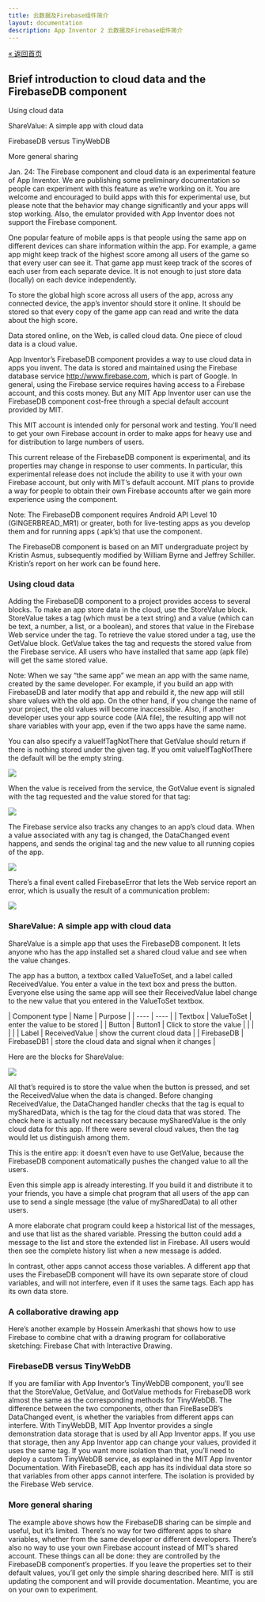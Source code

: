 ```yaml
---
title: 云数据及Firebase组件简介
layout: documentation
description: App Inventor 2 云数据及Firebase组件简介
---
```


[&laquo; 返回首页](index.html)

## Brief introduction to cloud data and the FirebaseDB component

Using cloud data

ShareValue: A simple app with cloud data

FirebaseDB versus TinyWebDB

More general sharing


Jan. 24: The Firebase component and cloud data is an experimental feature of App Inventor. We are publishing some preliminary documentation so people  can experiment with this feature as we’re working on it. You are welcome and encouraged to build apps with this for experimental use, but please note that the behavior may change significantly and your apps will stop working.   Also, the emulator provided with App Inventor does not support the Firebase component.


One popular feature of mobile apps is that people using the same app on different devices can share information within the app. For example, a game app might keep track of the highest score among all users of the game so that every user can see it. That game app must keep track of the scores of each user from each separate device. It is not enough to just store data (locally) on each device independently.


To store the global high score across all users of the app, across any connected device, the app’s inventor should store it online. It should be stored so that every copy of the game app can read and write the data about the high score.


Data stored online, on the Web, is called cloud data. One piece of cloud data is a cloud value.


App Inventor’s FirebaseDB component provides a way to use cloud data in apps you invent. The data is stored and maintained using the Firebase database service http://www.firebase.com, which is part of Google. In general, using the Firebase service requires having access to a Firebase account, and this costs money. But any MIT App Inventor user can use the FirebaseDB component cost-free through a special default account provided by MIT.  


This MIT account is intended only for personal work and testing. You’ll need to get your own Firebase account in order to make apps for heavy use and for distribution to large numbers of users.


This current release of the FirebaseDB component is experimental, and its properties may change in response to user comments. In particular, this experimental release does not include the ability to use it with your own Firebase account, but only with MIT’s default account. MIT plans to provide a way for people to obtain their own Firebase accounts after we gain more experience using the component.  


Note:  The FirebaseDB component requires Android API Level 10 (GINGERBREAD_MR1) or greater, both for live-testing apps as you develop them and for running apps (.apk’s) that use the component.




The FirebaseDB component is based on an MIT undergraduate project by Kristin Asmus, subsequently modified by William Byrne and Jeffrey Schiller. Kristin’s report on her work can be found here.


### Using cloud data

Adding the FirebaseDB component to a project provides access to several blocks. To make an app store data in the cloud, use the StoreValue block. StoreValue takes a tag (which must be a text string) and a value (which can be text, a number, a list, or a boolean), and stores that value in the Firebase Web service under the tag. To retrieve the value stored under a tag, use the GetValue block. GetValue takes the tag and requests the stored value from the Firebase service. All users who have installed that same app (apk file) will get the same stored value. 


Note: When we say “the same app” we mean an app with the same name, created by the same developer. For example, if you build an app with FirebaseDB and later modify that app and rebuild it, the new app will still share values with the old app. On the other hand, if you change the name of your project, the old values will become inaccessible.   Also, if another developer uses your app source code (AIA file), the resulting app will not share variables with your app, even if the two apps have the same name.



You can also specify a valueIfTagNotThere that GetValue should return if there is nothing stored under the given tag.  If you omit valueIfTagNotThere the default will be the empty string.

![](images/firebaseIntro-image1.png)

When the value is received from the service, the GotValue event is signaled with the tag requested and the value stored for that tag:

![](images/firebaseIntro-image4.png)


The Firebase service also tracks any changes to an app’s cloud data. When a value associated with any tag is changed, the DataChanged event happens, and sends the original tag and the new value to all running copies of the app.

![](images/firebaseIntro-image3.png)

There’s a final event called FirebaseError that lets the Web service report an error, which is usually the result of a communication problem:

![](images/firebaseIntro-image5.png)

### ShareValue: A simple app with cloud data

ShareValue is a simple app that uses the FirebaseDB component. It lets anyone who has the app installed set a shared cloud value and see when the value changes.


The app has a button, a textbox called ValueToSet, and a label called ReceivedValue. You enter a value in the text box and press the button. Everyone else using the same app will see their ReceivedValue label change to the new value that you entered in the ValueToSet textbox.


|  Component type   | Name  |  Purpose  |
|  ----  | ----  |
| Textbox  | ValueToSet |  enter the value to be stored |
| Button | Button1 | Click to store the value  |
|  |  |   |
| Label | ReceivedValue |  show the current cloud data |
| FirebaseDB | FirebaseDB1 | store the cloud data and signal when it changes  |


Here are the blocks for ShareValue:  



![](images/firebaseIntro-image2.png)

All that’s required is to store the value when the button is pressed, and set the ReceivedValue when the data is changed.  Before changing ReceivedValue, the DataChanged handler checks that the tag is equal to mySharedData, which is the tag for the cloud data that was stored. The check here is actually not necessary because mySharedValue is the only cloud data for this app. If there were several cloud values, then the tag would let us distinguish among them.


This is the entire app: it doesn’t even have to use GetValue, because the FirebaseDB component automatically pushes the changed value to all the users.


Even this simple app is already interesting. If you build it and distribute it to your friends, you have a simple chat program that all users of the app can use to send a single message (the value of mySharedData) to all other users.  


A more elaborate chat program could keep a historical list of the messages, and use that list as the shared variable. Pressing the button could add a message to the list and store the extended list in Firebase.  All users would then see the complete history list when a new message is added.  


In contrast, other apps cannot access those variables. A different app that uses the FirebaseDB component will have its own separate store of cloud variables, and will not interfere, even if it uses the same tags. Each app has its own data store.

### A collaborative drawing app

Here’s another example by Hossein Amerkashi that shows how to use Firebase to combine chat with a drawing program for collaborative sketching: Firebase Chat with Interactive Drawing.


### FirebaseDB versus TinyWebDB

If you are familiar with App Inventor’s TinyWebDB component, you’ll see that the StoreValue, GetValue, and GotValue methods for FirebaseDB work almost the same as the corresponding methods for TinyWebDB.  The difference between the two components, other than FireBaseDB’s DataChanged event, is whether the variables from different apps can interfere. With TinyWebDB, MIT App Inventor provides a single demonstration data storage that is used by all App Inventor apps. If you use that storage, then any App Inventor app can change your values, provided it uses the same tag. If you want more isolation than that, you’ll need to deploy a custom TinyWebDB service, as explained in the MIT App Inventor Documentation. With FirebaseDB, each app has its individual data store so that variables from other apps cannot interfere. The isolation is provided by the Firebase Web service.

### More general sharing

The example above shows how the FirebaseDB sharing can be simple and useful, but it’s limited. There’s no way for two different apps to share variables, whether from the same developer or different developers.  There’s also no way to use your own Firebase account instead of MIT’s shared account. These things can all be done: they are controlled by the FirebaseDB component’s properties. If you leave the properties set to their default values, you’ll get only the simple sharing described here. MIT is still updating the component and will provide documentation.  Meantime, you are on your own to experiment.
